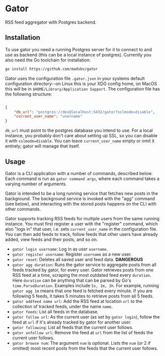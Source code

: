# Gator
RSS feed aggregator with Postgres backend.

## Installation
To use gator you need a running Postgres server for it to connect to and use as backend (this can be a local instance of postgres). Currently you also need the Go toolchain for installation:

``` sh
go install https://github.com/madsbv/gator
```

Gator uses the configuration file `.gator.json` in your systems default configuration directory--on Linux this is your XDG config home, on MacOS this will be in `$HOME/Library/Application Support`.
The configuration file has the following structure:

``` json

{
    "db_url": "postgres://dev@localhost:5432/gator?sslmode=disable",
    "current_user_name": "username"
}
```

`db_url` must point to the postgres database you intend to use. For a local instance, you probably don't care about setting up SSL, so you can disable it with `sslmode=disable`.
You can leave `current_user_name` empty or omit it entirely; gator will manage that itself.

## Usage
Gator is a CLI application with a number of commands, described below. Each command is run as `gator command args`, where each command takes a varying number of arguments.

Gator is intended to be a long running service that fetches new posts in the background. The background service is invoked with the "agg" command (see below), and interacting with the stored posts happens on the CLI with other commands.

Gator supports tracking RSS feeds for multiple users from the same running instance. You must first register a user with the "register" command, which also "logs in" that user, i.e. sets `current_user_name` in the configuration file. You can then add feeds to track, follow feeds that other users have already added, view feeds and their posts, and so on.

- `gator login username`: Log in as user `username`.
- `gator register username`: Register `username` as a new user.
- `gator reset`: Deletes all saved user and feed data. **DANGEROUS**
- `gator agg duration`: Runs the gator service to aggregate posts from all feeds tracked by gator, for every user. Gator retrieves posts from one RSS feed at a time, scraping the most outdated feed every `duration`. Here `duration` can be anything that can be parsed by Go's `time.ParseDuration`. Examples include `5s, 1m, 3h`. For example, running `gator agg 1m` means that one feed is fetched every minute. If you are following 5 feeds, it takes 5 minutes to retrieve posts from all 5 feeds.
- `gator addfeed name url`: Add the RSS feed at location `url` to the collection of tracked feeds, under the name `name`.
- `gator feeds`: List all feeds in the database.
- `gator follow url`: As the current user (as set by `gator login`), follow the feed at `url` if it's already tracked by gator for another user.
- `gator following`:  List all feeds that the current user follows.
- `gator unfollow url`: Remove the feed at `url` from the list of feeds the current user follows. 
- `gator browse num`: The argument `num` is optional. Lists the `num` (or 2 if omitted) most recent posts from the feeds that the current user follows.
